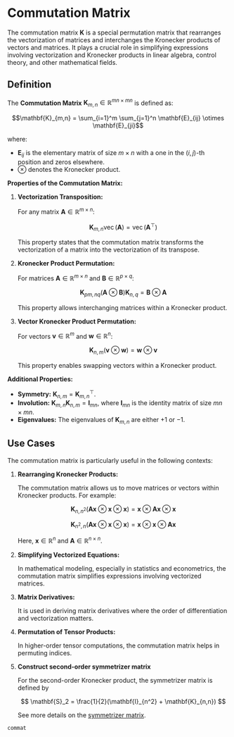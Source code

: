 # Commutation Matrix

The commutation matrix $\mathbf{K}$ is a special permutation matrix that rearranges the vectorization of matrices and interchanges the Kronecker products of vectors and matrices. It plays a crucial role in simplifying expressions involving vectorization and Kronecker products in linear algebra, control theory, and other mathematical fields.

## Definition

The **Commutation Matrix** $\mathbf{K}_{m,n} \in \mathbb{R}^{mn \times mn}$ is defined as:

```math
\mathbf{K}_{m,n} = \sum_{i=1}^m \sum_{j=1}^n \mathbf{E}_{ij} \otimes \mathbf{E}_{ji}
```

where:

- $\mathbf{E}_{ij}$ is the elementary matrix of size $m \times n$ with a one in the $(i, j)$-th position and zeros elsewhere.
- $\otimes$ denotes the Kronecker product.

**Properties of the Commutation Matrix:**

1. **Vectorization Transposition:**

   For any matrix $\mathbf{A} \in \mathbb{R}^{m \times n}$:

   ```math
   \mathbf{K}_{m,n} \operatorname{vec}(\mathbf{A}) = \operatorname{vec}(\mathbf{A}^\top)
   ```

   This property states that the commutation matrix transforms the vectorization of a matrix into the vectorization of its transpose.

2. **Kronecker Product Permutation:**

   For matrices $\mathbf{A} \in \mathbb{R}^{m \times n}$ and $\mathbf{B} \in \mathbb{R}^{p \times q}$:

   ```math
   \mathbf{K}_{p m, n q} (\mathbf{A} \otimes \mathbf{B}) \mathbf{K}_{n, q} = \mathbf{B} \otimes \mathbf{A}
   ```

   This property allows interchanging matrices within a Kronecker product.

3. **Vector Kronecker Product Permutation:**

   For vectors $\mathbf{v} \in \mathbb{R}^m$ and $\mathbf{w} \in \mathbb{R}^n$:

   ```math
   \mathbf{K}_{n,m} (\mathbf{v} \otimes \mathbf{w}) = \mathbf{w} \otimes \mathbf{v}
   ```

   This property enables swapping vectors within a Kronecker product.

**Additional Properties:**

- **Symmetry:** $\mathbf{K}_{n,m} = \mathbf{K}_{m,n}^\top$.
- **Involution:** $\mathbf{K}_{m,n} \mathbf{K}_{n,m} = \mathbf{I}_{mn}$, where $\mathbf{I}_{mn}$ is the identity matrix of size $mn \times mn$.
- **Eigenvalues:** The eigenvalues of $\mathbf{K}_{m,n}$ are either $+1$ or $-1$.

## Use Cases

The commutation matrix is particularly useful in the following contexts:

1. **Rearranging Kronecker Products:**

   The commutation matrix allows us to move matrices or vectors within Kronecker products. For example:

   ```math
   \mathbf{K}_{n,n^2} (\mathbf{A} \mathbf{x} \otimes \mathbf{x} \otimes \mathbf{x}) = \mathbf{x} \otimes \mathbf{A} \mathbf{x} \otimes \mathbf{x}
   ```

   ```math
   \mathbf{K}_{n^2,n} (\mathbf{A} \mathbf{x} \otimes \mathbf{x} \otimes \mathbf{x}) = \mathbf{x} \otimes \mathbf{x} \otimes \mathbf{A} \mathbf{x}
   ```

   Here, $\mathbf{x} \in \mathbb{R}^n$ and $\mathbf{A} \in \mathbb{R}^{n \times n}$.

2. **Simplifying Vectorized Equations:**

   In mathematical modeling, especially in statistics and econometrics, the commutation matrix simplifies expressions involving vectorized matrices.

3. **Matrix Derivatives:**

   It is used in deriving matrix derivatives where the order of differentiation and vectorization matters.

4. **Permutation of Tensor Products:**

   In higher-order tensor computations, the commutation matrix helps in permuting indices.

5. **Construct second-order symmetrizer matrix**

    For the second-order Kronecker product, the symmetrizer matrix is defined by

    ```math
        \mathbf{S}_2 = \frac{1}{2}(\mathbf{I}_{n^2} + \mathbf{K}_{n,n}) 
    ```

    See more details on the [symmetrizer matrix](symmetrizer.md).


```@docs
commat
```
